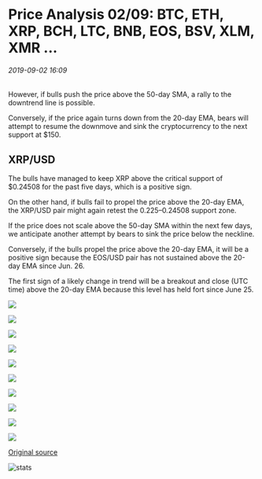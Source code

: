# Price Analysis 02/09: BTC, ETH, XRP, BCH, LTC, BNB, EOS, BSV, XLM, XMR ...

###### 2019-09-02 16:09

However, if bulls push the price above the 50-day SMA, a rally to the downtrend line is possible.

Conversely, if the price again turns down from the 20-day EMA, bears will attempt to resume the downmove and sink the cryptocurrency to the next support at $150.

## XRP/USD

The bulls have managed to keep XRP above the critical support of $0.24508 for the past five days, which is a positive sign.

On the other hand, if bulls fail to propel the price above the 20-day EMA, the XRP/USD pair might again retest the $0.225–$0.24508 support zone.

If the price does not scale above the 50-day SMA within the next few days, we anticipate another attempt by bears to sink the price below the neckline.

Conversely, if the bulls propel the price above the 20-day EMA, it will be a positive sign because the EOS/USD pair has not sustained above the 20-day EMA since Jun. 26.

The first sign of a likely change in trend will be a breakout and close (UTC time) above the 20-day EMA because this level has held fort since June 25.

![](https://s3.cointelegraph.com/storage/uploads/view/b88822a7aa6bd66ad66288f3b7b238a0.png)

![](https://s3.cointelegraph.com/storage/uploads/view/57181e58c9413750df5dc94b50903cce.png)

![](https://s3.cointelegraph.com/storage/uploads/view/d2414e8f9017ade5b10b35744522fd16.png)

![](https://s3.cointelegraph.com/storage/uploads/view/350592349d6e236694aba258493da7be.png)

![](https://s3.cointelegraph.com/storage/uploads/view/629d820c9ebead286519cebf0c8f908b.png)

![](https://s3.cointelegraph.com/storage/uploads/view/6955b55e9c85db10005d4c354f62d711.png)

![](https://s3.cointelegraph.com/storage/uploads/view/90522ce7853ab4f815de11b8e13560d9.png)

![](https://s3.cointelegraph.com/storage/uploads/view/f62cb54a41194119f22e41d864c6222c.png)

![](https://s3.cointelegraph.com/storage/uploads/view/603bc6665b89d8cc19030a30fdfdb442.png)

![](https://s3.cointelegraph.com/storage/uploads/view/93231bd46b860d5215537771840fda53.png)

[Original source](https://cointelegraph.com/news/price-analysis-02-09-btc-eth-xrp-bch-ltc-bnb-eos-bsv-xlm-xmr)

![stats](https://c.statcounter.com/11760860/0/a89fa40b/1/ "stats")